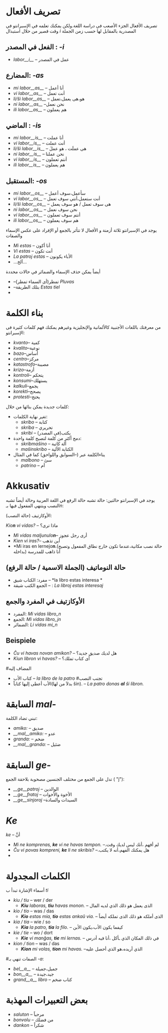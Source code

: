 # تصريف الأفعال 

تصريف الأفعال الجزء الأصعب في دراسة اللغة.ولكن يمكنك تعلمه في الإسبرانتو في وقت قصير من حلال استبدال *i* المصدرية بالمقابل لها حسب زمن الجملة 

## الفعل في المصدر : *-i*
  
- *labor__i__*          – عمل في المصدر

## المضارع: *-as*

- *mi labor__as__*      – أنا أعمل 
- *vi labor__as__*      – أنت تعمل 
- *li/ŝi labor__as__*   – هو،هى يعمل،تعمل 
- *ni labor__as__*      –نحن نعمل  
- *ili labor__as__*     – هم يعملون 

## الماضي : *-is*

- *mi labor__is__*      – أنا عملت 
- *vi labor__is__*      – أنت عملت
- *li/ŝi labor__is__*   – هى عملَت ، هو عملَ
- *ni labor__is__*      – نحن عملنا 
- *vi labor__is__*      – أنتم تعملون 
- *ili labor__is__*     – هم يعملون 

## المستقبل: *-os*

- *mi labor__os__*      – سأعمل،سوف أعمل
- *vi labor__os__*      – أنت ستعمل،أنتي سوف تعمل
- *li/ŝi labor__os__*   – هى سوف تعمل / هو سوف يعمل
- *ni labor__os__*      – نحن سوف نعمل 
- *vi labor__os__*      –  أنتم سوف تعملون 
- *ili labor__os__*     – هم سوف يعملون 

يوجد في الإسبرانتو ثلاثة أزمنة و الأفعال لا تتأثر بالجمع أو الإفراد على عكس الإسماء والصفات

- *Mi estas*        – أنا أكون
- *Vi estas*        – أنت تكون
- *La patroj estas* – الأباء يكونون
- …ألخ...

أيضاً يمكن حذف الإسماء والضمائر في حالات محددة 
- –تمطر(أى السماء تمطر) *Pluvas*
- –بتلك الطريقة *Estas tiel*
- 


# بناء الكلمة
من معرفتك باللغات الأجنبية كالألمانية والإنجليزية وغيرهم يمكنك فهم كلمات كثيرة فى الإسبرانتو:

 - *kvanto*– كمية
 - *kvalito*–نوعية 
 - *bazo*–أساس
 - *centro*–مركز 
 - *katastrofo*–مصيبة 
 - *krizo*–أزمة
 - *kontroli*– يتحكم
 - *konsumi*–يستهلك
 - *kalkuli*–يجمع 
 - *korekti*–يصحح
 - *protesti*–يحتج

كلمات جديدة يمكن بنائها من خلال:

- تغير نهاية الكلمات:
    - *skribo* – كتابة
    - *skriba* – تحريري 
    - *skribi* – يكتب(في المصدر)
- دمج أكثر من كلمة لتصبح كلمة واحدة:
    - *skribmaŝino* – ألة كاتبة 
    - *maŝinskribo* – الكتابة الألية
- يناءالكلمة عبر (–السوابق واللواحق) كما في المثال
    - *malbono* – سئ
    - *patrino* – أم
 

# Akkusativ

يوجد في الإسبرانتو حالتين: حالة تشبه حالة الرفع في اللغة العربية وحالة أيضاً تشبه النصب ويتنهي المفعول فيها بـ*n*:

الأوكازتيف (حالة النصب): 

*Kio**n** vi vidas?* – ماذا ترى؟
- *Mi vidas maljunulo**n***– أرى رجل عجوز
- *Kien vi iras?*– أين تذهب
- *Mi iras en lernejo**n**.(حالة نصب مكانية،عندما تكون خارج نطاق المفعول وتصبح بداخله) أنا ذاهب للمدرسة

## حالة النوماتيف (الجملة الاسمية / حالة الرفع)

- مفرد: الكتاب شيق –    *la libro estas interesa *
- الجمع الكتب شيقة –  : *La libroj estas interesaj*

## الأوكازتيف في المفرد والجمع 

- المفرد: *Mi vidas libro_n*
- الجمع: *Mi vidas libro_jn*
- الضمائر: *Li vidas mi_n*

## Beispiele

- *Ĉu vi havas novan amikon?* – هل لديك صديق جديد؟
- *Kiun libron vi havas?*     – أى كتاب تملك؟

#المضاف إليه  
- كتاب الأب          – *la libro de la patro*
#تجنب النصب 
- الأب أعطى إليها كتاباً(بدلاَ من لها ŝin). – *La patro donas **al** ŝi libron.*


# السابقة *mal-*

تبني تضاد الكلمة:	

- *amiko:*         – صديق
- *__mal__amiko:*  – عدو
- *granda:*        – ضخم
- *__mal__granda:* – ضئيل
 

# السابقة *ge-*

تدل على الجمع من مختلف الجنسين مصحوبة بلاحقة الجمع ( "j"):

- *__ge__patroj*   – الوالدين
- *__ge__fratoj*   – الأخوة والأخوات
- *__ge__sinjoroj* –السيدات والسادة

 
# *Ke*

*ke* – أنَّ

- *Mi ne komprenas, __ke__ vi ne havas tempon.* –.لم أفهم ،أنك ليس لديك وقت
- *Ĉu vi povas kompreni, __ke__ li ne skribis?* –.هل يمكنك الفهم،أنه لا يكتب
- 


# الكلمات المجدولة 

 أسماء الإشارة تبدأ ب *ti*

- *kiu / tiu*  – wer / der
    - *__Kiu__ laboras, __tiu__ havas monon.*  – الذى يعمل هو ذلك الذي لديه المال
- *kio / tio*  – was / das
    - *__Kio__ estas mia, __tio__ estas ankaŭ via.*  – الذى أملكه هو ذلك الذى تملكه أيضاً
- *kia / tia*  – wie / so
    - *__Kia__ la patro, __tia__ la filo.*  – كيفما يكون الأب،يكون الأبن
- *kie / tie*  – wo / dort
    - *__Kie__ vi manĝas, __tie__ mi lernas.*  – في ذلك المكان الذي ـأكل ،أنا فيه أدرس
- *kion / tion*  – was / das
    - *__Kion__ mi volas, __tion__ mi havas.*  –الذي أريده،هو الذي أحصل عليه



#الصفات تنهي بـ *-a*:

- *bel__a__*         – جميل،جميلة 
- *bon__a__*         – جيد،جيدة
- *grand__a__ libro* – كتاب ضخم 


# بعض التعبيرات المهذبة

- *saluton* – مرحباً
- *bonvolu* – من فضلك
- *dankon*  – شكراً
